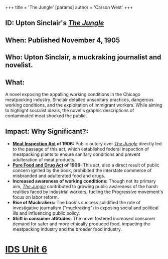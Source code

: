 +++
 title = 'The Jungle'
[params]
	author = 'Carson West'
+++
## ID: Upton Sinclair's *[The Jungle](./../the-jungle/)*

## When: Published November 4, 1905

## Who: Upton Sinclair, a muckraking journalist and novelist.

## What: 
A novel exposing the appalling working conditions in the Chicago meatpacking industry.  Sinclair detailed unsanitary practices, dangerous working conditions, and the exploitation of immigrant workers. While aiming to highlight socialist ideals, the novel's graphic descriptions of contaminated meat shocked the public.

## Impact: Why Significant?:
* **[Meat Inspection Act](./../meat-inspection-act/) of 1906:** Public outcry over *[The Jungle](./../the-jungle/)* directly led to the passage of this act, which established federal inspection of meatpacking plants to ensure sanitary conditions and prevent adulteration of meat products.
* **[Pure Food and Drug Act](./../pure-food-and-drug-act/) of 1906:** This act, also a direct result of public concern ignited by the book, prohibited the interstate commerce of misbranded and adulterated food and drugs.
* **Increased awareness of working conditions:**  Though not its primary aim, *[The Jungle](./../the-jungle/)* contributed to growing public awareness of the harsh realities faced by industrial workers, fueling the Progressive movement's focus on labor reform.
* **Rise of Muckrakers:** The book's success solidified the role of investigative journalism ("muckraking") in exposing social and political ills and influencing public policy.
* **Shift in consumer attitudes:** The novel fostered increased consumer demand for safer and more ethically produced food, impacting the meatpacking industry and the broader food industry.

# [IDS Unit 6](./../ids-unit-6/)